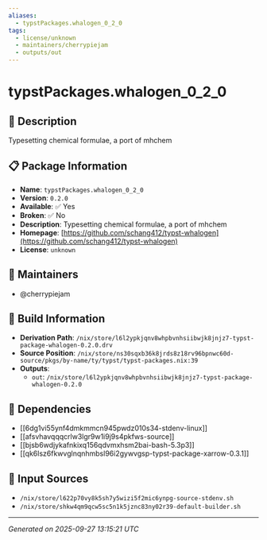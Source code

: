 ```yaml
---
aliases:
  - typstPackages.whalogen_0_2_0
tags:
  - license/unknown
  - maintainers/cherrypiejam
  - outputs/out
---
```


# typstPackages.whalogen_0_2_0

## 📝 Description

Typesetting chemical formulae, a port of mhchem

## 📋 Package Information

- **Name**: `typstPackages.whalogen_0_2_0`
- **Version**: `0.2.0`
- **Available**: ✅ Yes
- **Broken**: ✅ No
- **Description**: Typesetting chemical formulae, a port of mhchem
- **Homepage**: [https://github.com/schang412/typst-whalogen](https://github.com/schang412/typst-whalogen)
- **License**: `unknown`
## 👥 Maintainers

- @cherrypiejam


## 🔧 Build Information

- **Derivation Path**: `/nix/store/l6l2ypkjqnv8whpbvnhsiibwjk8jnjz7-typst-package-whalogen-0.2.0.drv`
- **Source Position**: `/nix/store/ns30sqxb36k8jrds8z18rv96bpnwc60d-source/pkgs/by-name/ty/typst/typst-packages.nix:39`
- **Outputs**:
  - `out`:  `/nix/store/l6l2ypkjqnv8whpbvnhsiibwjk8jnjz7-typst-package-whalogen-0.2.0`

## 🔗 Dependencies

- [[6dg1vi55ynf4dmkmmcn945pwdz010s34-stdenv-linux]]
- [[afsvhavqqqcrlw3lgr9w1i9j9s4pkfws-source]]
- [[bjsb6wdjykafnkixq156qdvmxhsm2bai-bash-5.3p3]]
- [[qk6lsz6fkwvglnqnhmbsl96i2gywvgsp-typst-package-xarrow-0.3.1]]

## 📁 Input Sources

- `/nix/store/l622p70vy8k5sh7y5wizi5f2mic6ynpg-source-stdenv.sh`
- `/nix/store/shkw4qm9qcw5sc5n1k5jznc83ny02r39-default-builder.sh`

---
*Generated on 2025-09-27 13:15:21 UTC*
